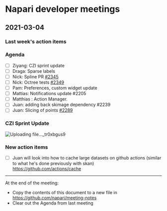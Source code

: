 # Napari developer meetings

## 2021-03-04

### Last week's action items

### Agenda
- [ ] Ziyang: CZI sprint update
- [ ] Draga: Sparse labels
- [ ] Nick: Spline PR [#2345](https://github.com/napari/napari/pull/2345)
- [ ] Nick: Octree tests [#2349](https://github.com/napari/napari/pull/2349)
- [ ] Pam: Preferences, custom widget update
- [ ] Mattias: Notifications update #2205
- [ ] Matthias : Action Manager.
- [ ] Juan: adding back skimage dependency #2239
- [ ] Juan: Slicing of points [#2289](https://github.com/napari/napari/pull/2289)

### CZI Sprint Update

![Uploading file..._tr0xbgus9]()



### New action items
- [ ] Juan will look into how to cache large datasets on github actions (similar to what he's done previously with skan) https://github.com/actions/cache

------

At the end of the meeting:
- Copy the contents of this document to a new file in https://github.com/napari/meeting-notes
- Clear out the Agenda from last meeting
